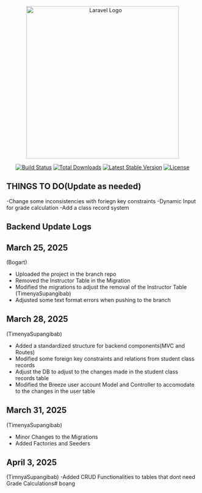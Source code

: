 <p align="center"><a href="https://laravel.com" target="_blank"><img src="https://raw.githubusercontent.com/laravel/art/master/logo-lockup/5%20SVG/2%20CMYK/1%20Full%20Color/laravel-logolockup-cmyk-red.svg" width="400" alt="Laravel Logo"></a></p>

<p align="center">
<a href="https://github.com/laravel/framework/actions"><img src="https://github.com/laravel/framework/workflows/tests/badge.svg" alt="Build Status"></a>
<a href="https://packagist.org/packages/laravel/framework"><img src="https://img.shields.io/packagist/dt/laravel/framework" alt="Total Downloads"></a>
<a href="https://packagist.org/packages/laravel/framework"><img src="https://img.shields.io/packagist/v/laravel/framework" alt="Latest Stable Version"></a>
<a href="https://packagist.org/packages/laravel/framework"><img src="https://img.shields.io/packagist/l/laravel/framework" alt="License"></a>
</p>

## THINGS TO DO(Update as needed)
 -Change some inconsistencies with foriegn key constraints
 -Dynamic Input for grade calculation
 -Add a class record system

## Backend Update Logs

## March 25, 2025

(Bogart)
 - Uploaded the project in the branch repo
 - Removed the Instructor Table in the Migration
 - Modified the migrations to adjust the removal of the Instructor Table
(TimenyaSupangibab)
 - Adjusted some text format errors when pushing to the branch

## March 28, 2025

(TimenyaSupangibab)
 - Added a standardized structure for backend components(MVC and Routes)
 - Modified some foreign key constraints and relations from student class records
 - Adjust the DB to adjust to the changes made in the student class records table
 - Modified the Breeze user account Model and Controller to accomodate to the changes in the user table

## March 31, 2025
(TimenyaSupangibab)
 - Minor Changes to the Migrations
 - Added Factories and Seeders

 ## April 3, 2025
 (TimnyaSupangibab)
 -Added CRUD Functionalities to tables that dont need Grade Calculations#   b o a n g  
 